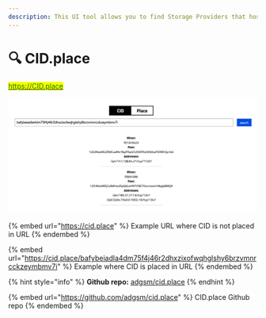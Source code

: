 ```yaml
---
description: This UI tool allows you to find Storage Providers that host your CIDs.
---
```


# 🔍 CID.place

[<mark style="color:green;">https://CID.place</mark>](https://cid.place)<mark style="color:green;"></mark>

![Find Storage Providers hosting your CIDs](../.gitbook/assets/CID.place.png)

{% embed url="https://cid.place" %}
Example URL where CID is not placed in URL
{% endembed %}

{% embed url="https://cid.place/bafybeiadla4dm75f4j46r2dhxzixofwqhglshy6brzvmnrcckzeymbmv7i" %}
Example where CID is placed in URL
{% endembed %}

{% hint style="info" %}
**Github repo:** [adgsm/cid.place](https://github.com/adgsm/cid.place)
{% endhint %}

{% embed url="https://github.com/adgsm/cid.place" %}
CID.place Github repo
{% endembed %}
